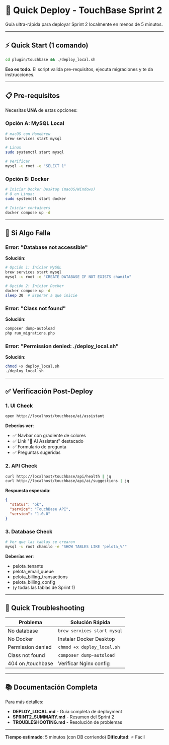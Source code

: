 # 🚀 Quick Deploy - TouchBase Sprint 2

Guía ultra-rápida para deployar Sprint 2 localmente en menos de 5 minutos.

---

## ⚡ Quick Start (1 comando)

```bash
cd plugin/touchbase && ./deploy_local.sh
```

**Eso es todo.** El script valida pre-requisitos, ejecuta migraciones y te da instrucciones.

---

## 📋 Pre-requisitos

Necesitas **UNA** de estas opciones:

### Opción A: MySQL Local
```bash
# macOS con Homebrew
brew services start mysql

# Linux
sudo systemctl start mysql

# Verificar
mysql -u root -e "SELECT 1"
```

### Opción B: Docker
```bash
# Iniciar Docker Desktop (macOS/Windows)
# O en Linux:
sudo systemctl start docker

# Iniciar containers
docker compose up -d
```

---

## 🐛 Si Algo Falla

### Error: "Database not accessible"

**Solución**:
```bash
# Opción 1: Iniciar MySQL
brew services start mysql
mysql -u root -e "CREATE DATABASE IF NOT EXISTS chamilo"

# Opción 2: Iniciar Docker
docker compose up -d
sleep 30  # Esperar a que inicie
```

### Error: "Class not found"

**Solución**:
```bash
composer dump-autoload
php run_migrations.php
```

### Error: "Permission denied: ./deploy_local.sh"

**Solución**:
```bash
chmod +x deploy_local.sh
./deploy_local.sh
```

---

## ✅ Verificación Post-Deploy

### 1. UI Check
```bash
open http://localhost/touchbase/ai/assistant
```

**Deberías ver**:
- ✅ Navbar con gradiente de colores
- ✅ Link "💬 AI Assistant" destacado
- ✅ Formulario de pregunta
- ✅ Preguntas sugeridas

### 2. API Check
```bash
curl http://localhost/touchbase/api/health | jq
curl http://localhost/touchbase/api/ai/suggestions | jq
```

**Respuesta esperada**:
```json
{
  "status": "ok",
  "service": "TouchBase API",
  "version": "1.0.0"
}
```

### 3. Database Check
```bash
# Ver que las tablas se crearon
mysql -u root chamilo -e "SHOW TABLES LIKE 'pelota_%'"
```

**Deberías ver**:
- pelota_tenants
- pelota_email_queue
- pelota_billing_transactions
- pelota_billing_config
- (y todas las tablas de Sprint 1)

---

## 🎯 Quick Troubleshooting

| Problema | Solución Rápida |
|----------|-----------------|
| No database | `brew services start mysql` |
| No Docker | Instalar Docker Desktop |
| Permission denied | `chmod +x deploy_local.sh` |
| Class not found | `composer dump-autoload` |
| 404 on /touchbase | Verificar Nginx config |

---

## 📚 Documentación Completa

Para más detalles:
- **DEPLOY_LOCAL.md** - Guía completa de deployment
- **SPRINT2_SUMMARY.md** - Resumen del Sprint 2
- **TROUBLESHOOTING.md** - Resolución de problemas

---

**Tiempo estimado**: 5 minutos (con DB corriendo)
**Dificultad**: ⭐ Fácil
